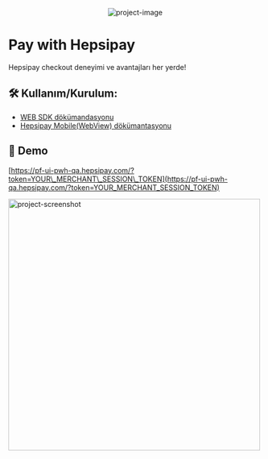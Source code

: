 <p align="center" style="margin-bottom: 0;padding-bottom: 0;"><img src="https://images.hepsiburada.net/assets/sardes/wallet/redesign/svg/logo_hepsipay.svg" alt="project-image"></p>

# Pay with Hepsipay

Hepsipay checkout deneyimi ve avantajları her yerde!

## 🛠️ Kullanım/Kurulum:
- [WEB SDK dökümandasyonu](https://github.com/pay-with-hepsipay/documentation/blob/main/pay-with-hepsipay/web-sdk/README.md)
- [Hepsipay Mobile(WebView) dökümantasyonu](https://github.com/pay-with-hepsipay/documentation/blob/main/pay-with-hepsipay/mobile/README.md)

## 🚀 Demo
[https://pf-ui-pwh-qa.hepsipay.com/?token=YOUR\_MERCHANT\_SESSION\_TOKEN](https://pf-ui-pwh-qa.hepsipay.com/?token=YOUR_MERCHANT_SESSION_TOKEN)

<img src="https://images.hepsiburada.net/hepsipay/img/demo/pwh-mobile-demo-view.png" alt="project-screenshot" width="500" height="auto">



